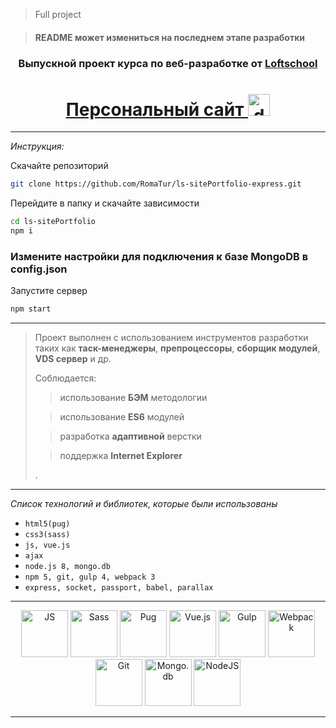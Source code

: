 
> Full project

> #### README может измениться на последнем этапе разработки

<h3 align='center'>Выпускной проект курса по веб-разработке от <a href='https://loftschool.com' target='_blank'> Loftschool</a></h3>


<h1 align='center'>
<a href='http://romatur.xyz' target='_blank'>Персонaльный сайт <img src="http://i84.fastpic.ru/big/2016/1123/00/836cda96dd547f08c1037e72d583e600.jpg" alt="developer" width='35px' height='35px'></a>
</h1>

---

*Инструкция:*

Скачайте репозиторий
``` bash
git clone https://github.com/RomaTur/ls-sitePortfolio-express.git
```

Перейдите в папку и скачайте зависимости
``` bash
cd ls-sitePortfolio
npm i
```

### Измените настройки для подключения к базе MongoDB в config.json


Запустите сервер
``` bash
npm start
```

---

> Проект выполнен с использованием инструментов разработки таких как **таск-менеджеры**, **препроцессоры**, **сборщик модулей**, **VDS сервер** и др.
>
> Соблюдается:
>> использование **БЭМ** методологии
>
>> использование **ES6** модулей
>
>> разработка **адаптивной** верстки
>
>> поддержка **Internet Explorer**
>
> .
>

---

*Список технологий и библиотек, которые были использованы*

 * `html5(pug)`
 * `css3(sass)`
 * `js, vue.js`
 * `ajax`
 * `node.js 8, mongo.db`
 * `npm 5, git, gulp 4, webpack 3`
 * `express, socket, passport, babel, parallax`

---
<p align='center' bg-color='#bbb'>
<img src="https://images.plot.ly/language-icons/api-home/js-logo.png" alt="JS" width='75px' height='75px'>
<img src="https://www.audero.it/blog/wp-content/uploads/2015/06/sass-logo.png" alt="Sass" width='75px' height='75px'>
<img src="https://avatars.githubusercontent.com/u/9338635?v=3&s=100" alt="Pug" width='75px' height='75px'>
<img src="https://www.ag-grid.com/images/vue_large.png" alt="Vue.js" width='75px' height='75px'>
<img src="http://bogdanov-blog.ru/wp-content/themes/blogus/img/types/gulp.png" alt="Gulp" width='75px' height='75px'>
<img src="http://www.pvsm.ru/wp-content/plugins/contextual-related-posts/timthumb/timthumb.php?src=http%3A%2F%2Fwww.pvsm.ru%2Fimages%2F2017%2F01%2F09%2FWebpack-v-Visual-Studio-dlya-bolshih-solyushenov.png&w=100&h=100&zc=1&q=75" alt="Webpack" width='75px' height='75px'>
<img src="https://www.clearvision-cm.com/wp-content/themes/clearvision_v3/img/menu/git.png" alt="Git" width='75px' height='75px'>
<img src="https://www.dsp.co.uk/wp-content/uploads/2016/07/MongoDB-Support-1-100x100.png" alt="Mongo.db" width='75px' height='75px'>
<img src="http://www.phpkingdom.com/images/node.png" alt="NodeJS" width='75px' height='75px'>
</p>

 ---
